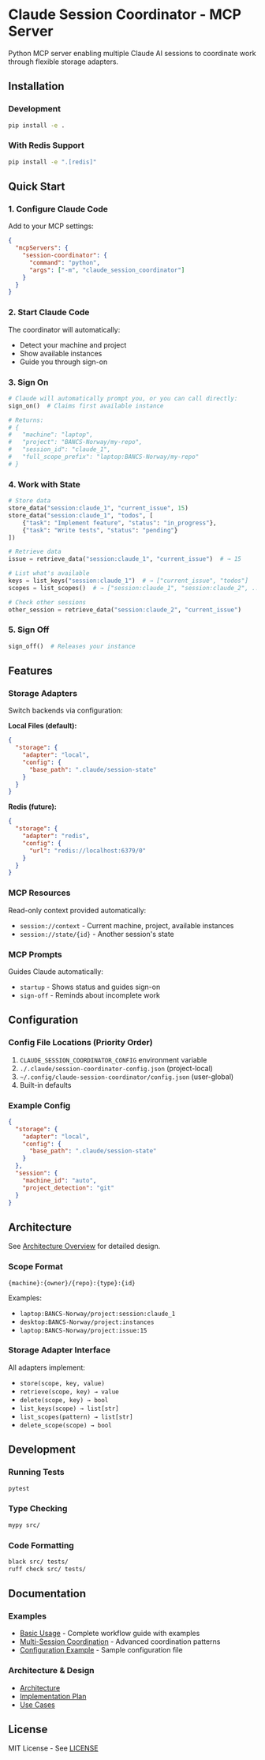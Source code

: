 # Claude Session Coordinator - MCP Server

Python MCP server enabling multiple Claude AI sessions to coordinate work through flexible storage adapters.

## Installation

### Development

```bash
pip install -e .
```

### With Redis Support

```bash
pip install -e ".[redis]"
```

## Quick Start

### 1. Configure Claude Code

Add to your MCP settings:

```json
{
  "mcpServers": {
    "session-coordinator": {
      "command": "python",
      "args": ["-m", "claude_session_coordinator"]
    }
  }
}
```

### 2. Start Claude Code

The coordinator will automatically:
- Detect your machine and project
- Show available instances
- Guide you through sign-on

### 3. Sign On

```python
# Claude will automatically prompt you, or you can call directly:
sign_on()  # Claims first available instance

# Returns:
# {
#   "machine": "laptop",
#   "project": "BANCS-Norway/my-repo",
#   "session_id": "claude_1",
#   "full_scope_prefix": "laptop:BANCS-Norway/my-repo"
# }
```

### 4. Work with State

```python
# Store data
store_data("session:claude_1", "current_issue", 15)
store_data("session:claude_1", "todos", [
    {"task": "Implement feature", "status": "in_progress"},
    {"task": "Write tests", "status": "pending"}
])

# Retrieve data
issue = retrieve_data("session:claude_1", "current_issue")  # → 15

# List what's available
keys = list_keys("session:claude_1")  # → ["current_issue", "todos"]
scopes = list_scopes()  # → ["session:claude_1", "session:claude_2", ...]

# Check other sessions
other_session = retrieve_data("session:claude_2", "current_issue")
```

### 5. Sign Off

```python
sign_off()  # Releases your instance
```

## Features

### Storage Adapters

Switch backends via configuration:

**Local Files (default):**
```json
{
  "storage": {
    "adapter": "local",
    "config": {
      "base_path": ".claude/session-state"
    }
  }
}
```

**Redis (future):**
```json
{
  "storage": {
    "adapter": "redis",
    "config": {
      "url": "redis://localhost:6379/0"
    }
  }
}
```

### MCP Resources

Read-only context provided automatically:

- `session://context` - Current machine, project, available instances
- `session://state/{id}` - Another session's state

### MCP Prompts

Guides Claude automatically:

- `startup` - Shows status and guides sign-on
- `sign-off` - Reminds about incomplete work

## Configuration

### Config File Locations (Priority Order)

1. `CLAUDE_SESSION_COORDINATOR_CONFIG` environment variable
2. `./.claude/session-coordinator-config.json` (project-local)
3. `~/.config/claude-session-coordinator/config.json` (user-global)
4. Built-in defaults

### Example Config

```json
{
  "storage": {
    "adapter": "local",
    "config": {
      "base_path": ".claude/session-state"
    }
  },
  "session": {
    "machine_id": "auto",
    "project_detection": "git"
  }
}
```

## Architecture

See [Architecture Overview](../../docs/architecture/overview.md) for detailed design.

### Scope Format

```
{machine}:{owner}/{repo}:{type}:{id}
```

Examples:
- `laptop:BANCS-Norway/project:session:claude_1`
- `desktop:BANCS-Norway/project:instances`
- `laptop:BANCS-Norway/project:issue:15`

### Storage Adapter Interface

All adapters implement:
- `store(scope, key, value)`
- `retrieve(scope, key) → value`
- `delete(scope, key) → bool`
- `list_keys(scope) → list[str]`
- `list_scopes(pattern) → list[str]`
- `delete_scope(scope) → bool`

## Development

### Running Tests

```bash
pytest
```

### Type Checking

```bash
mypy src/
```

### Code Formatting

```bash
black src/ tests/
ruff check src/ tests/
```

## Documentation

### Examples

- [Basic Usage](examples/basic-usage.md) - Complete workflow guide with examples
- [Multi-Session Coordination](examples/multi-session-coordination.md) - Advanced coordination patterns
- [Configuration Example](examples/config.example.json) - Sample configuration file

### Architecture & Design

- [Architecture](../../docs/architecture/)
- [Implementation Plan](../../docs/implementation/)
- [Use Cases](../../docs/use-cases/)

## License

MIT License - See [LICENSE](../../LICENSE)
